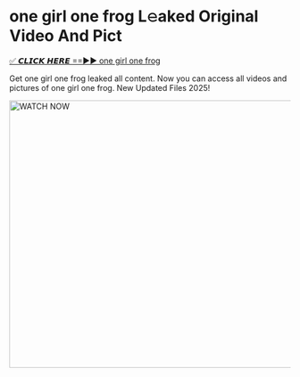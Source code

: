# one girl one frog L𝚎aked Original Video And Pict

<p><a href="https://cliphot.my.id/one+girl+one+frog" rel="nofollow">✅ 𝘾𝙇𝙄𝘾𝙆 𝙃𝙀𝙍𝙀 ==►► one girl one frog​</a></p>


<p>Get one girl one frog leaked all content. Now you can access all videos and pictures of one girl one frog. New Updated Files 2025!</p>


<p><a rel="nofollow" title="WATCH NOW" href="https://cliphot.my.id/one+girl+one+frog"><img border="one+girl+one+frog" height="480" width="720" title="WATCH NOW" alt="WATCH NOW" src="https://i.ibb.co.com/xMMVF88/686577567.gif"></a></p>